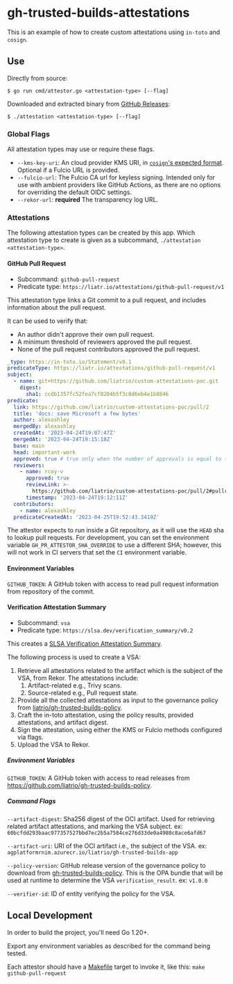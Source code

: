 # gh-trusted-builds-attestations

This is an example of how to create custom attestations using `in-toto` and `cosign`.

## Use

Directly from source:
```shell
$ go run cmd/attestor.go <attestation-type> [--flag]
```

Downloaded and extracted binary from [GitHub Releases](https://github.com/liatrio/gh-trusted-builds-attestations/releases):
```shell
$ ./attestation <attestation-type> [--flag]
```

### Global Flags

All attestation types may use or require these flags. 

- `--kms-key-uri`: An cloud provider KMS URI, in [`cosign`'s expected format](https://docs.sigstore.dev/cosign/kms_support/).
  Optional if a Fulcio URL is provided.
- `--fulcio-url`: The Fulcio CA url for keyless signing.
  Intended only for use with ambient providers like GitHub Actions, as there are no options for overriding the default OIDC settings.
- `--rekor-url`: **required** The transparency log URL.

### Attestations

The following attestation types can be created by this app.
Which attestation type to create is given as a subcommand, `./attestation <attestation-type>`. 

#### GitHub Pull Request

- Subcommand: `github-pull-request`
- Predicate type: `https://liatr.io/attestations/github-pull-request/v1`

This attestation type links a Git commit to a pull request, and includes information about the pull request.

It can be used to verify that:
- An author didn't approve their own pull request.
- A minimum threshold of reviewers approved the pull request.
- None of the pull request contributors approved the pull request.

```yaml
_type: https://in-toto.io/Statement/v0.1
predicateType: https://liatr.io/attestations/github-pull-request/v1
subject:
  - name: git+https://github.com/liatrio/custom-attestations-poc.git
    digest:
      sha1: ccdb1357fc52fea7cf8204b5f3c8d6eb4e1b8846
predicate:
  link: https://github.com/liatrio/custom-attestations-poc/pull/2
  title: 'docs: save Microsoft a few bytes'
  author: alexashley
  mergedBy: alexashley
  createdAt: '2023-04-24T19:07:47Z'
  mergedAt: '2023-04-24T19:15:18Z'
  base: main
  head: important-work
  approved: true # true only when the number of approvals is equal to the number of reviewers (excluding comment-only reviews)
  reviewers:
    - name: rcoy-v
      approved: true
      reviewLink: >-
        https://github.com/liatrio/custom-attestations-poc/pull/2#pullrequestreview-1398643433
      timestamp: '2023-04-24T19:12:11Z'
  contributors:
    - name: alexashley
  predicateCreatedAt: '2023-04-25T19:52:43.3419Z'
```

The attestor expects to run inside a Git repository, as it will use the `HEAD` sha to lookup pull requests.
For development, you can set the environment variable `GH_PR_ATTESTOR_SHA_OVERRIDE` to use a different SHA; however, this will not work in CI servers
that set the `CI` environment variable.

#### Environment Variables

`GITHUB_TOKEN`: A GitHub token with access to read pull request information from repository of the commit.

#### Verification Attestation Summary

- Subcommand: `vsa`
- Predicate type: `https://slsa.dev/verification_summary/v0.2` 

This creates a [SLSA Verification Attestation Summary](https://slsa.dev/verification_summary).

The following process is used to create a VSA:

1. Retrieve all attestations related to the artifact which is the subject of the VSA, from Rekor.
   The attestations include:
   1. Artifact-related e.g., Trivy scans.
   1. Source-related e.g., Pull request state.
1. Provide all the collected attestations as input to the governance policy from [liatrio/gh-trusted-builds-policy](https://github.com/liatrio/gh-trusted-builds-policy).
1. Craft the in-toto attestation, using the policy results, provided attestations, and artifact digest.
1. Sign the attestation, using either the KMS or Fulcio methods configured via flags.
1. Upload the VSA to Rekor.

##### Environment Variables

`GITHUB_TOKEN`: A GitHub token with access to read releases from https://github.com/liatrio/gh-trusted-builds-policy.

##### Command Flags

`--artifact-digest`: Sha256 digest of the OCI artifact.
Used for retrieving related artifact attestations, and marking the VSA subject.
ex: `60bcfdd293baac977357527bbd7ec2b5a7584ce276d33de0a4980c8ace6afd67`

`--artifact-uri`: URI of the OCI artifact i.e., the subject of the VSA.
ex: `agplatformrnim.azurecr.io/liatrio/gh-trusted-builds-app`

`--policy-version`: GitHub release version of the governance policy to download from [gh-trusted-builds-policy](https://github.com/liatrio/gh-trusted-builds-policy).
This is the OPA bundle that will be used at runtime to determine the VSA `verification_result`.
ex: `v1.0.0`

`--verifier-id`: ID of entity verifying the policy for the VSA.


## Local Development

In order to build the project, you'll need Go 1.20+.

Export any environment variables as described for the command being tested.

Each attestor should have a [Makefile](Makefile) target to invoke it, like this: `make github-pull-request`
